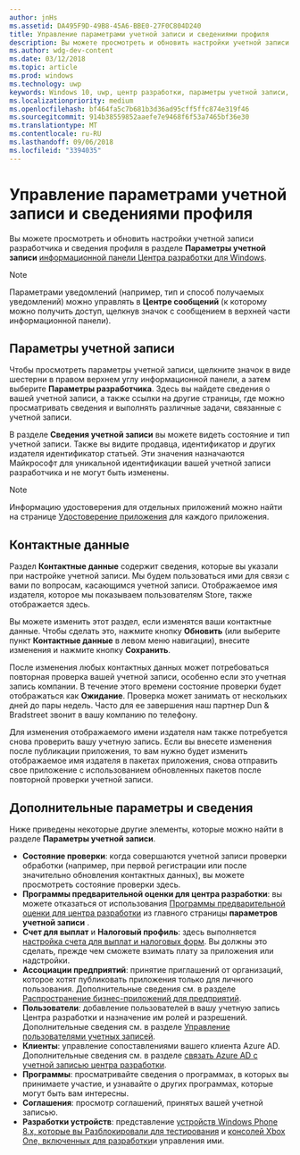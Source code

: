 ```yaml
---
author: jnHs
ms.assetid: DA495F9D-49B8-45A6-BBE0-27F0C804D240
title: Управление параметрами учетной записи и сведениями профиля
description: Вы можете просмотреть и обновить настройки учетной записи разработчика и сведения профиля в разделе Параметры учетной записиуниверсальной информационной панели Центра разработки для Windows.
ms.author: wdg-dev-content
ms.date: 03/12/2018
ms.topic: article
ms.prod: windows
ms.technology: uwp
keywords: Windows 10, uwp, центр разработки, параметры учетной записи, профиль, профиль учетной записи, учетная запись разработчика, параметры учетной записи разработчика
ms.localizationpriority: medium
ms.openlocfilehash: bf464fa5c7b681b3d36ad95cff5ffc874e319f46
ms.sourcegitcommit: 914b38559852aaefe7e9468f6f53a7465bf36e30
ms.translationtype: MT
ms.contentlocale: ru-RU
ms.lasthandoff: 09/06/2018
ms.locfileid: "3394035"
---
```

# <a name="manage-account-settings-and-profile-info"></a>Управление параметрами учетной записи и сведениями профиля

Вы можете просмотреть и обновить настройки учетной записи разработчика и сведения профиля в разделе **Параметры учетной записи** [информационной панели Центра разработки для Windows](using-the-windows-dev-center-dashboard.md). 

> [!NOTE]
> Параметрами уведомлений (например, тип и способ получаемых уведомлений) можно управлять в **Центре сообщений** (к которому можно получить доступ, щелкнув значок с сообщением в верхней части информационной панели).

## <a name="account-settings"></a>Параметры учетной записи

Чтобы просмотреть параметры учетной записи, щелкните значок в виде шестерни в правом верхнем углу информационной панели, а затем выберите **Параметры разработчика**. Здесь вы найдете сведения о вашей учетной записи, а также ссылки на другие страницы, где можно просматривать сведения и выполнять различные задачи, связанные с учетной записи.

В разделе **Сведения учетной записи** вы можете видеть состояние и тип учетной записи. Также вы видите продавца, идентификатор и других издателя идентификатор статьей. Эти значения назначаются Майкрософт для уникальной идентификации вашей учетной записи разработчика и не могут быть изменены.

> [!NOTE]
> Информацию удостоверения для отдельных приложений можно найти на странице [Удостоверение приложения](view-app-identity-details.md) для каждого приложения.

## <a name="contact-info"></a>Контактные данные

Раздел **Контактные данные** содержит сведения, которые вы указали при настройке учетной записи. Мы будем пользоваться ими для связи с вами по вопросам, касающимся учетной записи. Отображаемое имя издателя, которое мы показываем пользователям Store, также отображается здесь.

Вы можете изменить этот раздел, если изменятся ваши контактные данные. Чтобы сделать это, нажмите кнопку **Обновить** (или выберите пункт **Контактные данные** в левом меню навигации), внесите изменения и нажмите кнопку **Сохранить**.

После изменения любых контактных данных может потребоваться повторная проверка вашей учетной записи, особенно если это учетная запись компании. В течение этого времени состояние проверки будет отображаться как **Ожидание**. Проверка может занимать от нескольких дней до пары недель. Часто для ее завершения наш партнер Dun & Bradstreet звонит в вашу компанию по телефону.

Для изменения отображаемого имени издателя нам также потребуется снова проверить вашу учетную запись. Если вы внесете изменения после публикации приложения, то вам нужно будет изменить отображаемое имя издателя в пакетах приложения, снова отправить свое приложение с использованием обновленных пакетов после повторной проверки учетной записи.


## <a name="additional-settings-and-info"></a>Дополнительные параметры и сведения

Ниже приведены некоторые другие элементы, которые можно найти в разделе **Параметры учетной записи**.

- **Состояние проверки**: когда совершаются учетной записи проверки обработки (например, при первой регистрации или после значительно обновления контактных данных), вы можете просмотреть состояние проверки здесь.
- **Программы предварительной оценки для центра разработки**: вы можете отказаться от использования [Программы предварительной оценки для центра разработки](dev-center-insider-program.md) из главного страницы **параметров учетной записи** .
- **Счет для выплат** и **Налоговый профиль**: здесь выполняется [настройка счета для выплат и налоговых форм](setting-up-your-payout-account-and-tax-forms.md). Вы должны это сделать, прежде чем сможете взимать плату за приложения или надстройки.
- **Ассоциации предприятий**: принятие приглашений от организаций, которое хотят публиковать приложения только для личного пользования. Дополнительные сведения см. в разделе [Распространение бизнес-приложений для предприятий](distribute-lob-apps-to-enterprises.md).
- **Пользователи**: добавление пользователей в вашу учетную запись Центра разработки и назначение им ролей и разрешений. Дополнительные сведения см. в разделе [Управление пользователями учетных записей](manage-account-users.md).
- **Клиенты**: управление сопоставлениями вашего клиента Azure AD. Дополнительные сведения см. в разделе [связать Azure AD с учетной записью центра разработки](associate-azure-ad-with-dev-center.md).
- **Программы**: просматривайте сведения о программах, в которых вы принимаете участие, и узнавайте о других программах, которые могут быть вам интересны.
- **Соглашения**: просмотр соглашений, принятых вашей учетной записью.
- **Разработки устройств**: представление [устройств Windows Phone 8.x, которые вы Разблокировали для тестирования](http://go.microsoft.com/fwlink/p/?LinkId=533897) и [консолей Xbox One, включенных для разработки](../xbox-apps/devkit-activation.md)и управления ими. 


